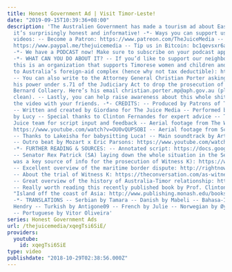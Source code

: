 ```yaml
---
title: Honest Government Ad | Visit Timor-Leste!
date: "2019-09-15T10:39:36+08:00"
description: 'The Australien Government has made a tourism ad about East Timor, and
  it’s surprisingly honest and informative! -*- Ways you can support us to keep making
  videos: -- Become a Patron: https://www.patreon.com/TheJuiceMedia -- Tip us on PayPal:
  https://www.paypal.me/thejuicemedia -- Tip us in Bitcoin: bc1qevsxr6a8uytqj63fjemdyevjkctnj3tlk3r9cq
  -*- We have a PODCAST now! Make sure to subscribe on your podcast app: https://thejuicemedia.simplecast.com
  -*- WHAT CAN YOU DO ABOUT IT? -- If you’d like to support our neighbours in Timor-Leste,
  this is an organization that supports Timorese women and children and is not affiliated
  to Australia’s foreign-aid complex (hence why not tax deductible): https://www.etwa.org.au
  -- You can also write to the Attorney General Christian Porter asking him to exercise
  his power under s.71 of the Judiciary Act to drop the prosecution of Witness K and
  Bernard Collaery. Here’s his email christian.porter.mp@aph.gov.au (please keep it
  clean). -- Lastly, you can help raise awareness about this whole shitshow by sharing
  the video with your friends. -*- CREDITS: -- Produced by Patrons of The Juice Media
  -- Written and created by Giordano for The Juice Media -- Performed by Zoe x voice
  by Lucy -- Special thanks to Clinton Fernandes for expert advice -- Thanks to the
  Juice team for script input and feedback -- Aerial footage from The Way Overland:
  https://www.youtube.com/watch?v=OU0vQUPSOBI -- Aerial footage from Scubazoo: http://www.scubazoo.com/
  -- Thanks to Lakeisha for babysitting Luca! -- Main soundtrack by ArtAreaStudio
  -- Outro beat by Mozart x Eric Parsons: https://www.youtube.com/watch?v=z6JBBuNy8Oo
  -*- FURTHER READING & SOURCES: -- Annotated script: https://docs.google.com/document/d/1RxQ4ycCiasVqk5sjPAn5-dOJWA5UutTa6B1inSGO0nI/edit?usp=sharing
  -- Senator Rex Patrick (SA) laying down the whole situation in the Senate (this
  was a key source of info for the prosecution of Witness K): https://www.youtube.com/watch?v=Gf8XiuS9u4Y
  -- Excellent overview of the maritime border dispute: http://rightnow.org.au/opinion-3/having-it-both-ways-australias-conflicted-position-in-the-timor-sea/
  -- About the trial of Witness K: https://theconversation.com/as-witness-k-trial-opens-questions-over-how-much-of-timor-leste-spying-case-to-keep-secret-from-public-103164
  -- Great overview of the history of Australia-Timor relationship: http://www.onyamagazine.com/australian-affairs/history/how-australia-betrayed-then-saved-east
  -- Really worth reading this recently published book by Prof. Clinton Fernandes,
  "Island off the coast of Asia: http://www.publishing.monash.edu/books/ioca-9781925523799.html
  -*- TRANSLATIONS -- Serbian by Tamara -- Danish by Mabeli -- Bahasa-Indonesia by
  Hendry -- Turkish by Antigone09 -- French by Julie -- Norwegian by Øystein Kolstad
  -- Portuguese by Vitor Oliveira'
series: Honest Government Ads
url: /thejuicemedia/xqegTsi6SiE/
providers:
  youtube:
    id: xqegTsi6SiE
type: video
publishdate: "2018-10-29T02:38:56.000Z"
---
```

